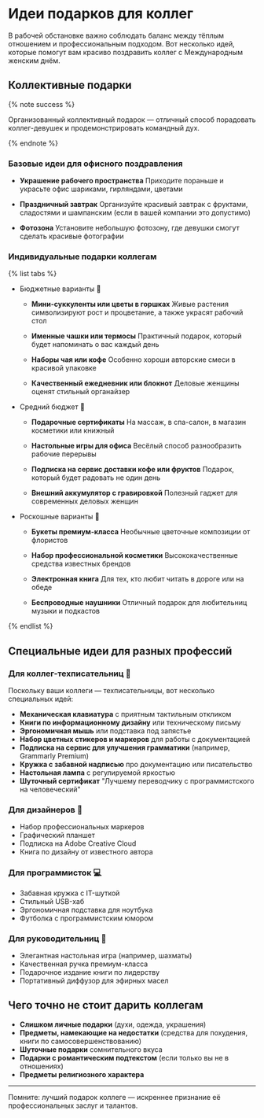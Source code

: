 # Идеи подарков для коллег

В рабочей обстановке важно соблюдать баланс между тёплым отношением и профессиональным подходом. Вот несколько идей, которые помогут вам красиво поздравить коллег с Международным женским днём.

## Коллективные подарки

{% note success %}

Организованный коллективный подарок — отличный способ порадовать коллег-девушек и продемонстрировать командный дух.

{% endnote %}

### Базовые идеи для офисного поздравления

- **Украшение рабочего пространства**
  Приходите пораньше и украсьте офис шариками, гирляндами, цветами
  
- **Праздничный завтрак**
  Организуйте красивый завтрак с фруктами, сладостями и шампанским (если в вашей компании это допустимо)
  
- **Фотозона**
  Установите небольшую фотозону, где девушки смогут сделать красивые фотографии

### Индивидуальные подарки коллегам

{% list tabs %}

- Бюджетные варианты 🌱

  - **Мини-суккуленты или цветы в горшках**
    Живые растения символизируют рост и процветание, а также украсят рабочий стол
    
  - **Именные чашки или термосы**
    Практичный подарок, который будет напоминать о вас каждый день
    
  - **Наборы чая или кофе**
    Особенно хороши авторские смеси в красивой упаковке
    
  - **Качественный ежедневник или блокнот**
    Деловые женщины оценят стильный органайзер

- Средний бюджет 🌿

  - **Подарочные сертификаты**
    На массаж, в спа-салон, в магазин косметики или книжный
    
  - **Настольные игры для офиса**
    Весёлый способ разнообразить рабочие перерывы
    
  - **Подписка на сервис доставки кофе или фруктов**
    Подарок, который будет радовать не один день
    
  - **Внешний аккумулятор с гравировкой**
    Полезный гаджет для современных деловых женщин

- Роскошные варианты 🌳

  - **Букеты премиум-класса**
    Необычные цветочные композиции от флористов
    
  - **Набор профессиональной косметики**
    Высококачественные средства известных брендов
    
  - **Электронная книга**
    Для тех, кто любит читать в дороге или на обеде
    
  - **Беспроводные наушники**
    Отличный подарок для любительниц музыки и подкастов

{% endlist %}

## Специальные идеи для разных профессий

### Для коллег-техписательниц 📝

Поскольку ваши коллеги — техписательницы, вот несколько специальных идей:

- **Механическая клавиатура** с приятным тактильным откликом
- **Книги по информационному дизайну** или техническому письму
- **Эргономичная мышь** или подставка под запястье
- **Набор цветных стикеров и маркеров** для работы с документацией
- **Подписка на сервис для улучшения грамматики** (например, Grammarly Premium)
- **Кружка с забавной надписью** про документацию или писательство
- **Настольная лампа** с регулируемой яркостью
- **Шуточный сертификат** "Лучшему переводчику с программистского на человеческий"

### Для дизайнеров 🎨

- Набор профессиональных маркеров
- Графический планшет
- Подписка на Adobe Creative Cloud
- Книга по дизайну от известного автора

### Для программисток 💻

- Забавная кружка с IT-шуткой
- Стильный USB-хаб
- Эргономичная подставка для ноутбука
- Футболка с программистским юмором

### Для руководительниц 👑

- Элегантная настольная игра (например, шахматы)
- Качественная ручка премиум-класса
- Подарочное издание книги по лидерству
- Портативный диффузор для эфирных масел

## Чего точно не стоит дарить коллегам

- **Слишком личные подарки** (духи, одежда, украшения)
- **Предметы, намекающие на недостатки** (средства для похудения, книги по самосовершенствованию)
- **Шуточные подарки** сомнительного вкуса
- **Подарки с романтическим подтекстом** (если только вы не в отношениях)
- **Предметы религиозного характера**

---

Помните: лучший подарок коллеге — искреннее признание её профессиональных заслуг и талантов. 